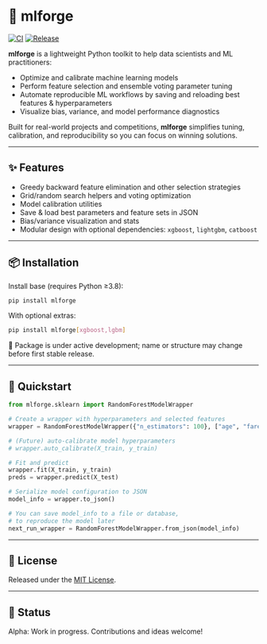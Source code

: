 # 🧰 mlforge

[![CI](https://github.com/birrgrrim/mlforge/actions/workflows/python.yml/badge.svg)](https://github.com/birrgrrim/mlforge/actions)
[![Release](https://img.shields.io/github/v/release/birrgrrim/mlforge)](https://github.com/birrgrrim/mlforge/releases)


**mlforge** is a lightweight Python toolkit to help data scientists and ML practitioners:

- Optimize and calibrate machine learning models
- Perform feature selection and ensemble voting parameter tuning
- Automate reproducible ML workflows by saving and reloading best features & hyperparameters
- Visualize bias, variance, and model performance diagnostics

Built for real-world projects and competitions, **mlforge** simplifies tuning, calibration, and reproducibility so you can focus on winning solutions.

---

## ✨ Features
- Greedy backward feature elimination and other selection strategies
- Grid/random search helpers and voting optimization
- Model calibration utilities
- Save & load best parameters and feature sets in JSON
- Bias/variance visualization and stats
- Modular design with optional dependencies: `xgboost`, `lightgbm`, `catboost`

---

## 📦 Installation

Install base (requires Python ≥3.8):

```bash
pip install mlforge
```

With optional extras:

```bash
pip install mlforge[xgboost,lgbm]
```

📝 Package is under active development; name or structure may change before first stable release.

---

## 🚀 Quickstart

```python
from mlforge.sklearn import RandomForestModelWrapper

# Create a wrapper with hyperparameters and selected features
wrapper = RandomForestModelWrapper({"n_estimators": 100}, ["age", "fare"])

# (Future) auto-calibrate model hyperparameters
# wrapper.auto_calibrate(X_train, y_train)

# Fit and predict
wrapper.fit(X_train, y_train)
preds = wrapper.predict(X_test)

# Serialize model configuration to JSON
model_info = wrapper.to_json()

# You can save model_info to a file or database,
# to reproduce the model later
next_run_wrapper = RandomForestModelWrapper.from_json(model_info)
```

---

## 📜 License

Released under the [MIT License](LICENSE).

---

## 📌 Status

Alpha: Work in progress. Contributions and ideas welcome!